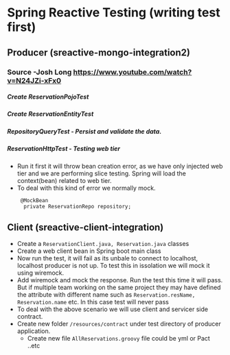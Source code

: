 # Spring Reactive Testing (writing test first)

## Producer (sreactive-mongo-integration2)
### Source -Josh Long https://www.youtube.com/watch?v=N24JZi-xFx0
##### Create ReservationPojoTest
##### Create ReservationEntityTest 
##### RepositoryQueryTest - Persist and validate the data.
##### ReservationHttpTest - Testing web tier
- Run it first it will throw bean creation error, as we have only injected web tier and we are performing slice testing. Spring will load the context(bean) related to web tier.
- To deal with this kind of error we normally mock.
  ```
   @MockBean
    private ReservationRepo repository;
  ```
  
## Client (sreactive-client-integration)
- Create a ```ReservationClient.java, Reservation.java``` classes
- Create a web client bean in Spring boot main class
- Now run the test, it will fail as its unbale to connect to localhost, localhost producer is not up. To test this in issolation we will mock it using wiremock.
- Add wiremock and mock the response. Run the test this time it will pass. But if multiple team working on the same project they may have defined the attribute with different name such as ```Reservation.resName, Reservation.name``` etc. In this case test will never pass
- To deal with the above scenario we will use client and servicer side contract.
- Create new folder ```/resources/contract``` under test directory of producer application.
  - Create new file ```AllReservations.groovy``` file could be yml or Pact ..etc

